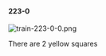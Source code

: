 #### 223-0
![train-223-0-0.png](https://github.com/lil-lab/nlvr/raw/master/nlvr/train/images/18/train-223-0-0.png "train-223-0-0.png")

There are 2 yellow squares
